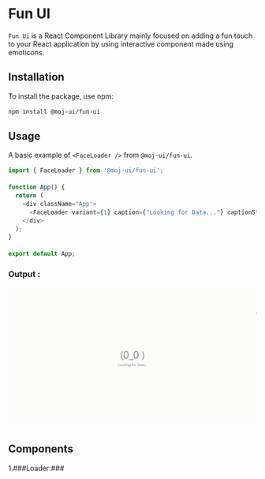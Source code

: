 # Fun UI

`Fun Ui` is a React Component Library mainly focused on adding a fun touch to your React application by using interactive component made using emoticons.

## Installation
To install the package, use npm:
```bash
npm install @moj-ui/fun-ui
```

## Usage

A basic example of `<FaceLoader />` from `@moj-ui/fun-ui`.

```javascript
import { FaceLoader } from '@moj-ui/fun-ui';

function App() {
  return (
    <div className="App">
      <FaceLoader variant={1} caption={"Looking for Data..."} captionStyle={{fontSize:"0.35em"}} time={1000}/>
    </div>
  );
}

export default App;
```

### Output :
![Face Loader example](assets/gifs/loaders/FaceLoader/FaceLoader1.gif)

## Components
1.###Loader:###
